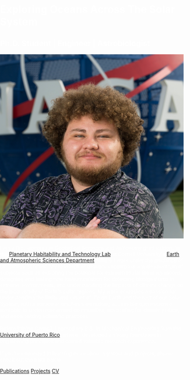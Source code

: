 <html lang="en">
<head>
<meta charset="UTF-8">
<meta name="viewport" content="width=device-width, initial-scale=1.0">
<title>Jorge Coppin-Massanet</title>
<style>
body {
  background-image: url('/assets/img/37363655772_4d8bd4a4d7_o.jpg');
  background-size: cover;
  background-repeat: no-repeat;
  background-attachment: fixed;
  background-position: center;
  color: white;
  margin: 0;
  padding: 0;
}

.overlay {
  position: fixed;
  top: 0;
  left: 0;
  width: 100%;
  height: 100%;
  background: rgba(0, 0, 0, 0.6);
  backdrop-filter: blur(2px);
  z-index: -1;
}

.container {
  display: flex;
  flex-direction: column;
  align-items: center;
  text-align: center;
  padding: 20px;
}

h1 {
  font-size: 4rem;
}

.subtitle {
  font-size: 1.5rem;
  font-weight: normal;
  white-space: nowrap;
  overflow: hidden;
  text-overflow: ellipsis;
}

@media only screen and (max-width: 580px) {
  .subtitle {
    font-size: 1rem;
  }
}

.bio {
  display: flex;
  flex-direction: column;
  align-items: center;
}

.bio img {
  margin: 20px;
  border-radius: 8px;
  width: 30%;
}

.bio p {
  text-align: justify;
  max-width: 600px;
}

a {
  color: #00ffcc;
  text-decoration: underline;
}

.center-buttons {
  display: flex;
  justify-content: center;
  gap: 20px;
  margin-top: 20px;
}

.button {
  text-decoration: none;
  padding: 10px 20px;
  border: 2px solid white;
  color: white;
  background: transparent;
  transition: background 0.3s, color 0.3s;
}

.button:hover {
  background: white;
  color: black;
}
</style>
</head>

<body>
<div class="overlay"></div>

<div class="container">
  <h1>Exploring Oceans Across The Solar System</h1>
  <h2 class="subtitle">Ph.D. Student | Engineer | Astrobiologist</h2>
</div>

<div class="bio">
  <img src="/assets/img/JorgeCoppin3.jpg" alt="Jorge Coppin-Massanet">
  <p>
    I am a first-generation Geological Sciences and Astronomy grad student in the <a href="https://schmidt.astro.cornell.edu/">Planetary Habitability and Technology Lab</a> at Cornell University's <a href="https://www.eas.cornell.edu/eas">Earth and Atmospheric Sciences Department</a>, where I work under the guidance of Dr. Britney Schmidt. My research endeavors encompass a wide spectrum of subjects such as exploring the potential for extraterrestrial life in icy moons, designing and testing new instrumentation for detecting biosignatures in extreme environments, and understanding the impacts of climate change on the biodiversity of Earth's polar regions. My work embodies a passion for understanding the limits and extent of life on Earth and the rest of our Solar System, with a particular emphasis on making accessible open-science available to underrepresented communities, advocating for climate justice, and decolonizing scientific practices.
    <br><br>
    Before joining Cornell, I earned my B.S. in Mechanical Engineering from the <a href="https://www.uprm.edu/portada/">University of Puerto Rico</a>, where I developed a strong foundation in engineering principles and gained valuable research experience.
    <br><br>
    If you're interested in learning more about my work and projects, please check out the links below!
  </p>
</div>

<div class="center-buttons">
  <a href="/publications" class="button">Publications</a>
  <a href="/projects" class="button">Projects</a>
  <a href="/cv" class="button" target="_blank" rel="noopener noreferrer">CV</a>
</div>
</body>
</html>
